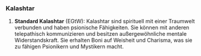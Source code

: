 
### **Kalashtar**

1. **Standard Kalashtar** (EGtW): Kalashtar sind spirituell mit einer Traumwelt verbunden und haben psionische Fähigkeiten. Sie können mit anderen telepathisch kommunizieren und besitzen außergewöhnliche mentale Widerstandskraft. Sie erhalten Boni auf Weisheit und Charisma, was sie zu fähigen Psionikern und Mystikern macht.